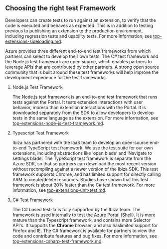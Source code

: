 
<a name="choosing-the-right-test-framework"></a>
## Choosing the right test Framework

Developers can create tests to run against an extension, to verify that the code is executed and behaves as expected. This is in addition to testing previous to publishing an extension to the production environment, including regression tests and usability tests. For more information, see [top-extensions-sideloading.md](top-extensions-sideloading.md). 

Azure provides three different end-to-end test frameworks from which partners can select to develop their own tests. The C# test framework and the Node.js test framework are open source, which enables partners to leverage APIs that are contributed by other partners. A strong open source community that is built around these test frameworks will help improve the development experience for the test frameworks.

<!-- TODO:  Determine which frameworks get the most use, and then re-order this list accordingly. -->

1. Node.js Test Framework

    The Node.js test framework is an end-to-end test framework that runs tests against the Portal. It tests extension interactions with user behavior, moreso than extension interactions with the Portal. It is downloaded separately from the SDK to allow developers to develop tests in the same language as the extension.  For more information, see [top-extensions-node-js-test-framework.md](top-extensions-node-js-test-framework.md).

1. Typescript Test Framework 

    Ibiza has partnered with the IaaS team to develop an open-source end-to-end TypeScript test framework. We use the test suite for our own extensions, including  abstractions like ‘open blade’ and ‘Navigate to settings blade’. The TypeScript test framework is separate from the Azure SDK, so that so partners can download the most recent version without recompiling against a newer version of the Ibiza SDK. This test framework supports Chrome, and has limited support for directly calling ARM to create/delete resources.  Studies have shown that this test framework is about 20% faster than the C# test framework.   For more information, see [top-extensions-unit-test.md](top-extensions-unit-test.md).

    <!-- TODO: Determine whether the 20% faster is still needed.  If so, determine whether it is still accurate. -->

1. C# Test Framework 

    The C# based test-fx is fully supported by the Ibiza team. The framework is used internally to test the Azure Portal (Shell). It is more mature than the Typescript framework, and contains more Selector API's. It supports the **Chrome** browser, and also haslimited support for Firefox and IE. The C# framework is available for partners to view the code and contribute features and bug fixes. For more information, see [top-extensions-csharp-test-framework.md](top-extensions-csharp-test-framework.md).